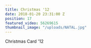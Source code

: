 ```yaml
---
title: Christmas '12
date: 2018-01-20 23:31:00 Z
position: 17
featured_video: 56269615
thumbnail_image: "/uploads/NATAL.jpg"
---
```


Christmas Card '12